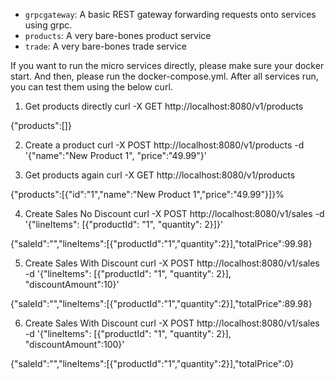 
- `grpcgateway`: A basic REST gateway forwarding requests onto services using grpc.
- `products`: A very bare-bones product service
- `trade`: A very bare-bones trade service

If you want to run the micro services directly, please make sure your docker start.
And then, please run the docker-compose.yml.
After all services run, you can test them using the below curl.

1. Get products directly
curl -X GET http://localhost:8080/v1/products

{"products":[]}

2. Create a product
curl -X POST http://localhost:8080/v1/products -d '{"name":"New Product 1", "price":"49.99"}'

3. Get products again
curl -X GET http://localhost:8080/v1/products

{"products":[{"id":"1","name":"New Product 1","price":"49.99"}]}%   

4. Create Sales No Discount
curl -X POST http://localhost:8080/v1/sales -d '{"lineItems": [{"productId": "1", "quantity": 2}]}'
   
{"saleId":"","lineItems":[{"productId":"1","quantity":2}],"totalPrice":99.98}

5. Create Sales With Discount
curl -X POST http://localhost:8080/v1/sales -d '{"lineItems": [{"productId": "1", "quantity": 2}], "discountAmount":10}'

{"saleId":"","lineItems":[{"productId":"1","quantity":2}],"totalPrice":89.98}

6. Create Sales With Discount
curl -X POST http://localhost:8080/v1/sales -d '{"lineItems": [{"productId": "1", "quantity": 2}], "discountAmount":100}'

{"saleId":"","lineItems":[{"productId":"1","quantity":2}],"totalPrice":0}